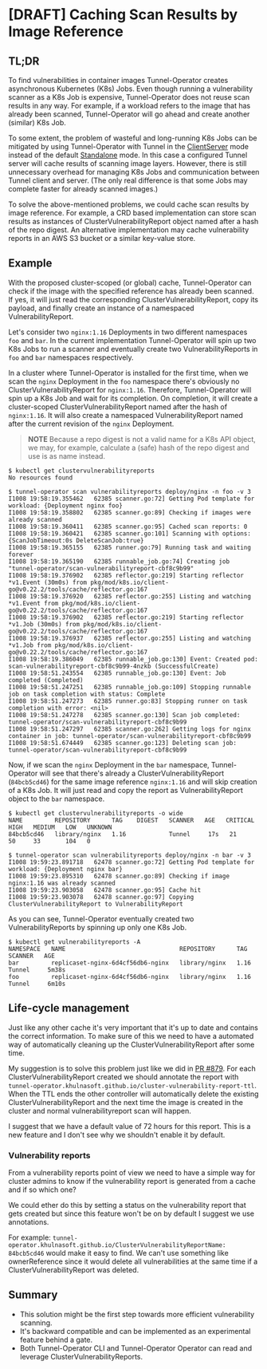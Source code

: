 # [DRAFT] Caching Scan Results by Image Reference

## TL;DR

To find vulnerabilities in container images Tunnel-Operator creates asynchronous
Kubernetes (K8s) Jobs. Even though running a vulnerability scanner as a K8s
Job is expensive, Tunnel-Operator does not reuse scan results in any way.
For example, if a workload refers to the image that has already been scanned,
Tunnel-Operator will go ahead and create another (similar) K8s Job.

To some extent, the problem of wasteful and long-running K8s Jobs can be
mitigated by using Tunnel-Operator with Tunnel in the [ClientServer] mode instead of
the default [Standalone] mode. In this case a configured Tunnel server will cache
results of scanning image layers. However, there is still unnecessary overhead
for managing K8s Jobs and communication between Tunnel client and server.
(The only real difference is that some Jobs may complete faster for already scanned
images.)

To solve the above-mentioned problems, we could cache scan results by image
reference. For example, a CRD based implementation can store scan results as
instances of ClusterVulnerabilityReport object named after a hash of the
repo digest. An alternative implementation may cache vulnerability reports
in an AWS S3 bucket or a similar key-value store.

## Example

With the proposed cluster-scoped (or global) cache, Tunnel-Operator can check if the
image with the specified reference has already been scanned. If yes, it will
just read the corresponding ClusterVulnerabilityReport, copy its payload, and
finally create an instance of a namespaced VulnerabilityReport.

Let's consider two `nginx:1.16` Deployments in two different namespaces `foo`
and `bar`. In the current implementation Tunnel-Operator will spin up two K8s Jobs to
run a scanner and eventually create two VulnerabilityReports in `foo` and `bar`
namespaces respectively.

In a cluster where Tunnel-Operator is installed for the first time, when we scan the
`nginx` Deployment in the `foo` namespace there's obviously no
ClusterVulnerabilityReport for `nginx:1.16`. Therefore, Tunnel-Operator will spin up
a K8s Job and wait for its completion. On completion, it will create a
cluster-scoped ClusterVulnerabilityReport named after the hash of `nginx:1.16`.
It will also create a namespaced VulnerabilityReport named after the current
revision of the `nginx` Deployment.

> **NOTE** Because a repo digest is not a valid name for a K8s API object, we
> may, for example, calculate a (safe) hash of the repo digest and use is as
> name instead.

```console
$ kubectl get clustervulnerabilityreports
No resources found
```

```console
$ tunnel-operator scan vulnerabilityreports deploy/nginx -n foo -v 3
I1008 19:58:19.355462   62385 scanner.go:72] Getting Pod template for workload: {Deployment nginx foo}
I1008 19:58:19.358802   62385 scanner.go:89] Checking if images were already scanned
I1008 19:58:19.360411   62385 scanner.go:95] Cached scan reports: 0
I1008 19:58:19.360421   62385 scanner.go:101] Scanning with options: {ScanJobTimeout:0s DeleteScanJob:true}
I1008 19:58:19.365155   62385 runner.go:79] Running task and waiting forever
I1008 19:58:19.365190   62385 runnable_job.go:74] Creating job "tunnel-operator/scan-vulnerabilityreport-cbf8c9b99"
I1008 19:58:19.376902   62385 reflector.go:219] Starting reflector *v1.Event (30m0s) from pkg/mod/k8s.io/client-go@v0.22.2/tools/cache/reflector.go:167
I1008 19:58:19.376920   62385 reflector.go:255] Listing and watching *v1.Event from pkg/mod/k8s.io/client-go@v0.22.2/tools/cache/reflector.go:167
I1008 19:58:19.376902   62385 reflector.go:219] Starting reflector *v1.Job (30m0s) from pkg/mod/k8s.io/client-go@v0.22.2/tools/cache/reflector.go:167
I1008 19:58:19.376937   62385 reflector.go:255] Listing and watching *v1.Job from pkg/mod/k8s.io/client-go@v0.22.2/tools/cache/reflector.go:167
I1008 19:58:19.386049   62385 runnable_job.go:130] Event: Created pod: scan-vulnerabilityreport-cbf8c9b99-4nzkb (SuccessfulCreate)
I1008 19:58:51.243554   62385 runnable_job.go:130] Event: Job completed (Completed)
I1008 19:58:51.247251   62385 runnable_job.go:109] Stopping runnable job on task completion with status: Complete
I1008 19:58:51.247273   62385 runner.go:83] Stopping runner on task completion with error: <nil>
I1008 19:58:51.247278   62385 scanner.go:130] Scan job completed: tunnel-operator/scan-vulnerabilityreport-cbf8c9b99
I1008 19:58:51.247297   62385 scanner.go:262] Getting logs for nginx container in job: tunnel-operator/scan-vulnerabilityreport-cbf8c9b99
I1008 19:58:51.674449   62385 scanner.go:123] Deleting scan job: tunnel-operator/scan-vulnerabilityreport-cbf8c9b99
```

Now, if we scan the `nginx` Deployment in the `bar` namespace, Tunnel-Operator will
see that there's already a ClusterVulnerabilityReport (`84bcb5cd46`) for the
same image reference `nginx:1.16` and will skip creation of a K8s Job. It will
just read and copy the report as VulnerabilityReport object to the `bar`
namespace.

```console
$ kubectl get clustervulnerabilityreports -o wide
NAME         REPOSITORY      TAG    DIGEST   SCANNER   AGE   CRITICAL   HIGH   MEDIUM   LOW   UNKNOWN
84bcb5cd46   library/nginx   1.16            Tunnel     17s   21         50     33       104   0
```

```console
$ tunnel-operator scan vulnerabilityreports deploy/nginx -n bar -v 3
I1008 19:59:23.891718   62478 scanner.go:72] Getting Pod template for workload: {Deployment nginx bar}
I1008 19:59:23.895310   62478 scanner.go:89] Checking if image nginx:1.16 was already scanned
I1008 19:59:23.903058   62478 scanner.go:95] Cache hit
I1008 19:59:23.903078   62478 scanner.go:97] Copying ClusterVulnerabilityReport to VulnerabilityReport
```

As you can see, Tunnel-Operator eventually created two VulnerabilityReports by spinning
up only one K8s Job.

```console
$ kubectl get vulnerabilityreports -A
NAMESPACE   NAME                                REPOSITORY      TAG    SCANNER   AGE
bar         replicaset-nginx-6d4cf56db6-nginx   library/nginx   1.16   Tunnel     5m38s
foo         replicaset-nginx-6d4cf56db6-nginx   library/nginx   1.16   Tunnel     6m10s
```

## Life-cycle management

Just like any other cache it's very important that it's up to date and contains the correct information.
To make sure of this we need to have a automated way of automatically cleaning up the ClusterVulnerabilityReport after some time.

My suggestion is to solve this problem just like we did in [PR #879](https://github.com/khulnasoft/tunnel-operator/pull/879).
For each ClusterVulnerabilityReport created we should annotate the report with `tunnel-operator.khulnasoft.github.io/cluster-vulnerability-report-ttl`.
When the TTL ends the other controller will automatically delete the existing ClusterVulnerabilityReport and the next time the image is created in the cluster and normal vulnerabilityreport scan will happen.

I suggest that we have a default value of 72 hours for this report. This is a new feature and I don't see why we shouldn't enable it by default.

### Vulnerability reports

From a vulnerability reports point of view we need to have a simple way for cluster admins to know if the vulnerability report is generated from a cache and if so which one?

We could ether do this by setting a status on the vulnerability report that gets created but since this feature won't be on by default I suggest we use annotations.

For example: `tunnel-operator.khulnasoft.github.io/ClusterVulnerabilityReportName: 84bcb5cd46` would make it easy to find.
We can't use something like ownerReference since it would delete all vulnerabilities at the same time if a ClusterVulnerabilityReport was deleted.

## Summary

* This solution might be the first step towards more efficient vulnerability scanning.
* It's backward compatible and can be implemented as an experimental feature behind
  a gate.
* Both Tunnel-Operator CLI and Tunnel-Operator Operator can read and leverage ClusterVulnerabilityReports.

[Standalone]: https://khulnasoft.github.io/tunnel-operator/v0.16.4/integrations/vulnerability-scanners/tunnel/#standalone
[ClientServer]: https://khulnasoft.github.io/tunnel-operator/v0.16.4/integrations/vulnerability-scanners/tunnel/#clientserver
